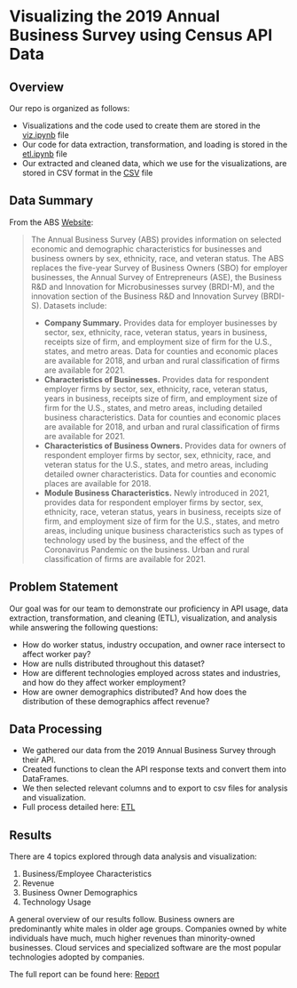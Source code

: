 # Visualizing the 2019 Annual Business Survey using Census API Data
## Overview
Our repo is organized as follows:
- Visualizations and the code used to create them are stored in the [viz.ipynb](https://github.com/CMatador/asmt-8/blob/master/viz.ipynb) file
- Our code for data extraction, transformation, and loading is stored in the [etl.ipynb](https://github.com/CMatador/asmt-8/blob/master/etl.ipynb) file
- Our extracted and cleaned data, which we use for the visualizations, are stored in CSV format in the [CSV](https://github.com/CMatador/asmt-8/tree/master/CSV) file

## Data Summary
From the ABS [Website](https://www.census.gov/data/developers/data-sets/abs.2019.html): 
> The Annual Business Survey (ABS) provides information on selected economic and demographic characteristics for businesses and business owners by sex, ethnicity, race, and veteran status. The ABS replaces the five-year Survey of Business Owners (SBO) for employer businesses, the Annual Survey of Entrepreneurs (ASE), the Business R&D and Innovation for Microbusinesses survey (BRDI-M), and the innovation section of the Business R&D and Innovation Survey (BRDI-S).
> Datasets include:
>- **Company Summary.** Provides data for employer businesses by sector, sex, ethnicity, race, veteran status, years in business, receipts size of firm, and employment size of firm for the U.S., states, and metro areas. Data for counties and economic places are available for 2018, and urban and rural classification of firms are available for 2021.
>- **Characteristics of Businesses.** Provides data for respondent employer firms by sector, sex, ethnicity, race, veteran status, years in business, receipts size of firm, and employment size of firm for the U.S., states, and metro areas, including detailed business characteristics. Data for counties and economic places are available for 2018, and urban and rural classification of firms are available for 2021.
>- **Characteristics of Business Owners.** Provides data for owners of respondent employer firms by sector, sex, ethnicity, race, and veteran status for the U.S., states, and metro areas, including detailed owner characteristics. Data for counties and economic places are available for 2018.
>- **Module Business Characteristics.** Newly introduced in 2021, provides data for respondent employer firms by sector, sex, ethnicity, race, veteran status, years in business, receipts size of firm, and employment size of firm for the U.S., states, and metro areas, including unique business characteristics such as types of technology used by the business, and the effect of the Coronavirus Pandemic on the business. Urban and rural classification of firms are available for 2021.

<!-- I think here we should add a link to the API variable descriptions as well as maybe the code from the ETL where we change variable names -->

## Problem Statement
Our goal was for our team to demonstrate our proficiency in API usage, data extraction, transformation, and cleaning (ETL), visualization, and analysis while answering the following questions:
- How do worker status, industry occupation, and owner race intersect to affect worker pay? 
- How are nulls distributed throughout this dataset?
- How are different technologies employed across states and industries, and how do they affect worker employment?
- How are owner demographics distributed? And how does the distribution of these demographics affect revenue?

## Data Processing
- We gathered our data from the 2019 Annual Business Survey through their API.
- Created functions to clean the API response texts and convert them into DataFrames.
- We then selected relevant columns and to export to csv files for analysis and visualization.
- Full process detailed here: [ETL](https://github.com/CMatador/asmt-8/blob/master/etl.ipynb)

## Results
There are 4 topics explored through data analysis and visualization:

  1. Business/Employee Characteristics
  2. Revenue
  3. Business Owner Demographics
  4. Technology Usage
  
A general overview of our results follow. Business owners are predominantly white males in older age groups. Companies owned by white individuals have much, much higher revenues than minority-owned businesses. Cloud services and specialized software are the most popular technologies adopted by companies.

The full report can be found here: [Report](https://github.com/CMatador/asmt-8/blob/master/Census-API-Report.pdf)
